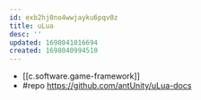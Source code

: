 ```yaml
---
id: exb2hj0no4wwjayku6pqv0z
title: uLua
desc: ''
updated: 1698041016694
created: 1698040994510
---
```


- [[c.software.game-framework]]
- #repo https://github.com/antUnity/uLua-docs